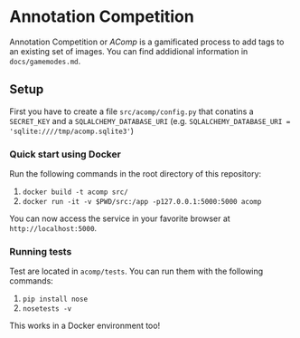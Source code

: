 # Annotation Competition

Annotation Competition or _AComp_ is a gamificated process to add tags to an 
existing set of images.
You can find addidional information in `docs/gamemodes.md`.

## Setup

First you have to create a file `src/acomp/config.py` that conatins 
a `SECRET_KEY` and a `SQLALCHEMY_DATABASE_URI` 
(e.g. `SQLALCHEMY_DATABASE_URI = 'sqlite:////tmp/acomp.sqlite3'`)

### Quick start using Docker

Run the following commands in the root directory of this repository:

1. `docker build -t acomp src/`
2. `docker run -it -v $PWD/src:/app -p127.0.0.1:5000:5000 acomp`

You can now access the service in your favorite browser at 
`http://localhost:5000`.

### Running tests

Test are located in `acomp/tests`. You can run them with the following commands:

1. `pip install nose`
2. `nosetests -v`

This works in a Docker environment too!